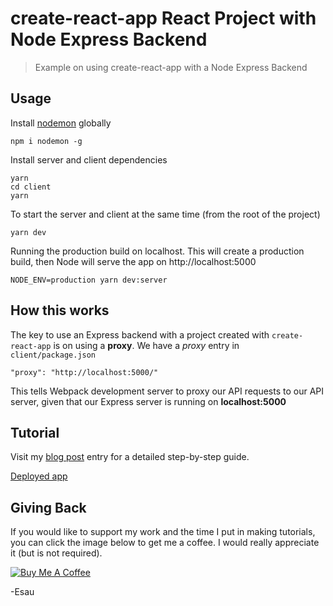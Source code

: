 # create-react-app React Project with Node Express Backend

> Example on using create-react-app with a Node Express Backend

## Usage

Install [nodemon](https://github.com/remy/nodemon) globally

```
npm i nodemon -g
```

Install server and client dependencies

```
yarn
cd client
yarn
```

To start the server and client at the same time (from the root of the project)

```
yarn dev
```

Running the production build on localhost. This will create a production build, then Node will serve the app on http://localhost:5000

```
NODE_ENV=production yarn dev:server
```

## How this works

The key to use an Express backend with a project created with `create-react-app` is on using a **proxy**. We have a _proxy_ entry in `client/package.json`

```
"proxy": "http://localhost:5000/"
```

This tells Webpack development server to proxy our API requests to our API server, given that our Express server is running on **localhost:5000**

## Tutorial

Visit my [blog post](https://esausilva.com/2017/11/14/how-to-use-create-react-app-with-a-node-express-backend-api/) entry for a detailed step-by-step guide.

[Deployed app](https://cra-express.herokuapp.com/)

## Giving Back

If you would like to support my work and the time I put in making tutorials, you can click the image below to get me a coffee. I would really appreciate it (but is not required).

[![Buy Me A Coffee](https://www.buymeacoffee.com/assets/img/custom_images/black_img.png)](https://www.buymeacoffee.com/esausilva)

-Esau
